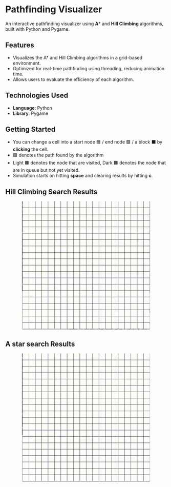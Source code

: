 # Pathfinding Visualizer

An interactive pathfinding visualizer using **A*** and **Hill Climbing** algorithms, built with Python and Pygame.

## Features
- Visualizes the A* and Hill Climbing algorithms in a grid-based environment.
- Optimized for real-time pathfinding using threading, reducing animation time.
- Allows users to evaluate the efficiency of each algorithm.

## Technologies Used
- **Language**: Python
- **Library**: Pygame

## Getting Started
- You can change a cell into a start node 🟦 / end node 🟩 / a block ⬛ by **clicking** the cell.
- 🟪 denotes the path found by the algorithm
- Light 🟧 denotes the node that are visited, Dark 🟧 denotes the node that are in queue but not yet visited.
- Simulation starts on hitting **space** and clearing results by hitting **c**.

## Hill Climbing Search Results
<p align="center">
  <img src="https://github.com/user-karthikeyan/Path-Finding-visualizer/blob/main/Hill-climbing.gif" />
</p>

## A star search Results
<p align="center">
  <img src="https://github.com/user-karthikeyan/Path-Finding-visualizer/blob/main/A-star.gif" />
</p>

